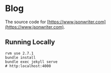 # Blog

The source code for [https://www.jsonwriter.com](https://www.jsonwriter.com).

## Running Locally

```
rvm use 2.7.1
bundle install
bundle exec jekyll serve
# http:localhost:4000
```
